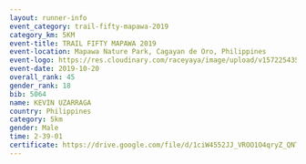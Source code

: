 ```yaml
---
layout: runner-info 
event_category: trail-fifty-mapawa-2019 
category_km: 5KM 
event-title: TRAIL FIFTY MAPAWA 2019  
event-location: Mapawa Nature Park, Cagayan de Oro, Philippines 
event-logo: https://res.cloudinary.com/raceyaya/image/upload/v1572254355/logo/trail-fifty-mapawa_fizjmb.jpg 
event-date: 2019-10-20 
overall_rank: 45
gender_rank: 18
bib: 5064
name: KEVIN UZARRAGA
country: Philippines
category: 5km
gender: Male
time: 2-39-01
certificate: https://drive.google.com/file/d/1ciW4552JJ_VROO1O4qryZ_QNTGK4LNYK/view?usp=sharing
---
```

